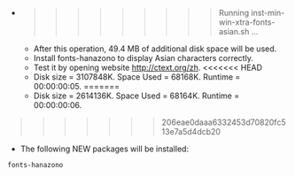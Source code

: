 * >>>>>>>>> Running inst-min-win-xtra-fonts-asian.sh ...
  * After this operation, 49.4 MB of additional disk space will be used.
  * Install fonts-hanazono to display Asian characters correctly.
  * Test it by opening website http://ctext.org/zh.
<<<<<<< HEAD
  * Disk size = 3107848K. Space Used = 68168K. Runtime = 00:00:00:05.
=======
  * Disk size = 2614136K. Space Used = 68164K. Runtime = 00:00:00:06.
>>>>>>> 206eae0daaa6332453d70820fc513e7a5d4dcb20
  * The following NEW packages will be installed:
  ```bash
fonts-hanazono
  ```
